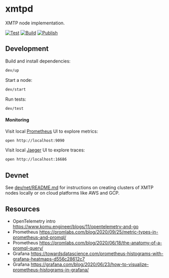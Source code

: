 # xmtpd

XMTP node implementation.

[![Test](https://github.com/xmtp/xmtpd/actions/workflows/test.yml/badge.svg)](https://github.com/xmtp/xmtpd/actions/workflows/test.yml)
[![Build](https://github.com/xmtp/xmtpd/actions/workflows/build.yml/badge.svg)](https://github.com/xmtp/xmtpd/actions/workflows/build.yml)
[![Publish](https://github.com/xmtp/xmtpd/actions/workflows/publish.yml/badge.svg)](https://github.com/xmtp/xmtpd/actions/workflows/publish.yml)

## Development

Build and install dependencies:

```sh
dev/up
```

Start a node:

```sh
dev/start
```

Run tests:

```sh
dev/test
```

#### Monitoring

Visit local [Prometheus](https://prometheus.io/) UI to explore metrics:

```sh
open http://localhost:9090
```

Visit local [Jaeger](https://www.jaegertracing.io/) UI to explore traces:

```sh
open http://localhost:16686
```

## Devnet

See [dev/net/README.md](./dev/net/README.md) for instructions on creating clusters of XMTP nodes locally or on cloud platforms like AWS and GCP.

## Resources
<!-- markdownlint-disable MD034 -->

* OpenTelemetry intro <https://www.komu.engineer/blogs/11/opentelemetry-and-go>
* Prometheus https://promlabs.com/blog/2020/09/25/metric-types-in-prometheus-and-promql/
* Prometheus https://promlabs.com/blog/2020/06/18/the-anatomy-of-a-promql-query/
* Grafana https://towardsdatascience.com/prometheus-histograms-with-grafana-heatmaps-d556c28612c7
* Grafana https://grafana.com/blog/2020/06/23/how-to-visualize-prometheus-histograms-in-grafana/
